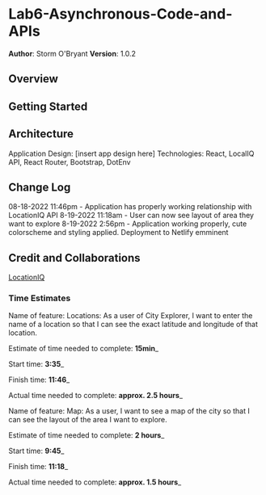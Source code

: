 # Lab6-Asynchronous-Code-and-APIs

**Author**: Storm O'Bryant
**Version**: 1.0.2

## Overview
<!-- Provide a high level overview of what this application is and why you are building it, beyond the fact that it's an assignment for this class. (i.e. What's your problem domain?) -->

## Getting Started
<!-- What are the steps that a user must take in order to build this app on their own machine and get it running? -->

## Architecture

Application Design: [insert app design here]
Technologies: React, LocalIQ API, React Router, Bootstrap, DotEnv

## Change Log

08-18-2022 11:46pm - Application has properly working relationship with LocationIQ API
8-19-2022 11:18am - User can now see layout of area they want to explore
8-19-2022 2:56pm - Application working properly, cute colorscheme and styling applied. Deployment to Netlify emminent

## Credit and Collaborations

[LocationIQ](https://locationiq.com/docs)

### Time Estimates

Name of feature:  Locations: As a user of City Explorer, I want to enter the name of a location so that I can see the exact latitude and longitude of that location.

Estimate of time needed to complete: **15min**_

Start time: **3:35**_

Finish time: **11:46**_

Actual time needed to complete: **approx. 2.5 hours**_

Name of feature:  Map: As a user, I want to see a map of the city so that I can see the layout of the area I want to explore.

Estimate of time needed to complete: **2 hours**_

Start time: **9:45**_

Finish time: **11:18**_

Actual time needed to complete: **approx. 1.5 hours**_
